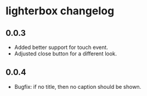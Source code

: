 # lighterbox changelog

## 0.0.3

- Added better support for touch event.
- Adjusted close button for a different look.

## 0.0.4

- Bugfix: if no title, then no caption should be shown.